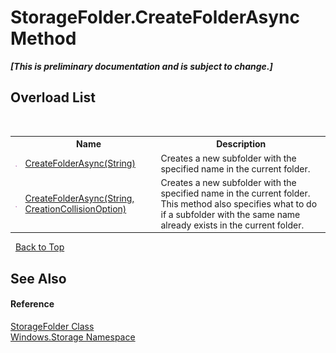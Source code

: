# StorageFolder.CreateFolderAsync Method 
 _**\[This is preliminary documentation and is subject to change.\]**_


## Overload List
&nbsp;<table><tr><th></th><th>Name</th><th>Description</th></tr><tr><td>![Public method](media/pubmethod.gif "Public method")</td><td><a href="M_Windows_Storage_StorageFolder_CreateFolderAsync">CreateFolderAsync(String)</a></td><td>
Creates a new subfolder with the specified name in the current folder.</td></tr><tr><td>![Public method](media/pubmethod.gif "Public method")</td><td><a href="M_Windows_Storage_StorageFolder_CreateFolderAsync_1">CreateFolderAsync(String, CreationCollisionOption)</a></td><td>
Creates a new subfolder with the specified name in the current folder. This method also specifies what to do if a subfolder with the same name already exists in the current folder.</td></tr></table>&nbsp;
<a href="#storagefolder.createfolderasync-method">Back to Top</a>

## See Also


#### Reference
<a href="T_Windows_Storage_StorageFolder">StorageFolder Class</a><br /><a href="N_Windows_Storage">Windows.Storage Namespace</a><br />
